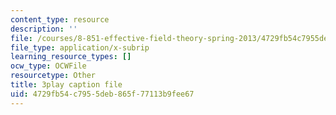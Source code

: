 ```yaml
---
content_type: resource
description: ''
file: /courses/8-851-effective-field-theory-spring-2013/4729fb54c7955deb865f77113b9fee67_6PrAW28eUpE.vtt
file_type: application/x-subrip
learning_resource_types: []
ocw_type: OCWFile
resourcetype: Other
title: 3play caption file
uid: 4729fb54-c795-5deb-865f-77113b9fee67
---
```

